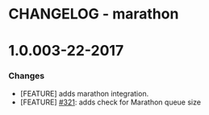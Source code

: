 # CHANGELOG - marathon

1.0.003-22-2017
==================

### Changes

* [FEATURE] adds marathon integration.
* [FEATURE] [#321](https://github.com/DataDog/integrations-core/pull/321): adds check for Marathon queue size
